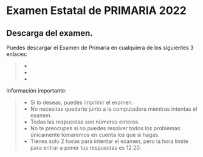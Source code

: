 # Examen Estatal de PRIMARIA 2022

## Descarga del examen.

Puedes descargar el Examen de Primaria en cualquiera de los siguientes 3 enlaces:

> *
> *
> *

Información importante:

> * Si lo deseas, puedes imprimir el examen.
> * No necesitas quedarte junto a la computadora mientras intentas el examen. 
> * Todas las respuestas son números enteros.
> * No te preocupes si no puedes resolver todos los problemas: únicamente tomaremos en cuenta los que sí hagas.
> * Tienes solo 2 horas para intentar el examen, pero la hora límite para entrar a poner tus respuestas es 12:20.

